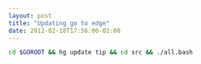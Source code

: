 ```yaml
---
layout: post
title: "Updating go to edge"
date: 2012-02-18T17:56:00-02:00
---
```


```bash
cd $GOROOT && hg update tip && cd src && ./all.bash
```

